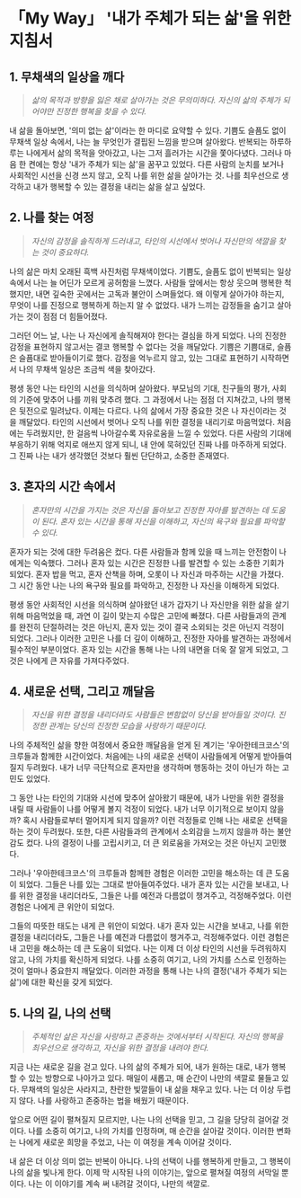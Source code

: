 # 「My Way」 '내가 주체가 되는 삶'을 위한 지침서

## 1. 무채색의 일상을 깨다

> _삶의 목적과 방향을 잃은 채로 살아가는 것은 무의미하다. 자신의 삶의 주체가 되어야만 진정한 행복을 찾을 수 있다._

내 삶을 돌아보면, '의미 없는 삶'이라는 한 마디로 요약할 수 있다. 기쁨도 슬픔도 없이 무채색 일상 속에서, 나는 늘 무엇인가 결핍된 느낌을 받으며 살아왔다. 반복되는 하루하루는 나에게서 삶의 목적을 앗아갔고, 나는 그저 흘러가는 시간을 쫓아다녔다. 그러나 마음 한 켠에는 항상 '내가 주체가 되는 삶'을 꿈꾸고 있었다. 다른 사람의 눈치를 보거나 사회적인 시선을 신경 쓰지 않고, 오직 나를 위한 삶을 살아가는 것. 나를 최우선으로 생각하고 내가 행복할 수 있는 결정을 내리는 삶을 살고 싶었다.

## 2. 나를 찾는 여정

> _자신의 감정을 솔직하게 드러내고, 타인의 시선에서 벗어나 자신만의 색깔을 찾는 것이 중요하다._

나의 삶은 마치 오래된 흑백 사진처럼 무채색이었다. 기쁨도, 슬픔도 없이 반복되는 일상 속에서 나는 늘 어딘가 모르게 공허함을 느꼈다. 사람들 앞에서는 항상 웃으며 행복한 척했지만, 내면 깊숙한 곳에서는 고독과 불안이 스며들었다. 왜 이렇게 살아가야 하는지, 무엇이 나를 진정으로 행복하게 하는지 알 수 없었다. 내가 느끼는 감정들을 숨기고 살아가는 것이 점점 더 힘들어졌다.

그러던 어느 날, 나는 나 자신에게 솔직해져야 한다는 결심을 하게 되었다. 나의 진정한 감정을 표현하지 않고서는 결코 행복할 수 없다는 것을 깨달았다. 기쁨은 기쁨대로, 슬픔은 슬픔대로 받아들이기로 했다. 감정을 억누르지 않고, 있는 그대로 표현하기 시작하면서 나의 무채색 일상은 조금씩 색을 찾아갔다.

평생 동안 나는 타인의 시선을 의식하며 살아왔다. 부모님의 기대, 친구들의 평가, 사회의 기준에 맞추어 나를 끼워 맞추려 했다. 그 과정에서 나는 점점 더 지쳐갔고, 나의 행복은 뒷전으로 밀려났다. 이제는 다르다. 나의 삶에서 가장 중요한 것은 나 자신이라는 것을 깨달았다. 타인의 시선에서 벗어나 오직 나를 위한 결정을 내리기로 마음먹었다. 처음에는 두려웠지만, 한 걸음씩 나아갈수록 자유로움을 느낄 수 있었다. 다른 사람의 기대에 부응하기 위해 억지로 애쓰지 않게 되니, 내 안에 묵혀있던 진짜 나를 마주하게 되었다. 그 진짜 나는 내가 생각했던 것보다 훨씬 단단하고, 소중한 존재였다.

## 3. 혼자의 시간 속에서

> _혼자만의 시간을 가지는 것은 자신을 돌아보고 진정한 자아를 발견하는 데 도움이 된다. 혼자 있는 시간을 통해 자신을 이해하고, 자신의 욕구와 필요를 파악할 수 있다._

혼자가 되는 것에 대한 두려움은 컸다. 다른 사람들과 함께 있을 때 느끼는 안전함이 나에게는 익숙했다. 그러나 혼자 있는 시간은 진정한 나를 발견할 수 있는 소중한 기회가 되었다. 혼자 밥을 먹고, 혼자 산책을 하며, 오롯이 나 자신과 마주하는 시간을 가졌다. 그 시간 동안 나는 나의 욕구와 필요를 파악하고, 진정한 나 자신을 이해하게 되었다.

평생 동안 사회적인 시선을 의식하며 살아왔던 내가 갑자기 나 자신만을 위한 삶을 살기 위해 마음먹었을 때, 과연 이 길이 맞는지 수많은 고민에 빠졌다. 다른 사람들과의 관계를 완전히 단절하려는 것은 아닌지, 혼자 있는 것이 결국 소외되는 것은 아닌지 걱정이 되었다. 그러나 이러한 고민은 나를 더 깊이 이해하고, 진정한 자아를 발견하는 과정에서 필수적인 부분이었다. 혼자 있는 시간을 통해 나는 나의 내면을 더욱 잘 알게 되었고, 그것은 나에게 큰 자유를 가져다주었다.

## 4. 새로운 선택, 그리고 깨달음

> _자신을 위한 결정을 내리더라도 사람들은 변함없이 당신을 받아들일 것이다. 진정한 관계는 당신의 진정한 모습을 사랑하기 때문이다._

나의 주체적인 삶을 향한 여정에서 중요한 깨달음을 얻게 된 계기는 '우아한테크코스'의 크루들과 함께한 시간이었다. 처음에는 나의 새로운 선택이 사람들에게 어떻게 받아들여질지 두려웠다. 내가 너무 극단적으로 혼자만을 생각하며 행동하는 것이 아닌가 하는 고민도 있었다.

그 동안 나는 타인의 기대와 시선에 맞추어 살아왔기 때문에, 내가 나만을 위한 결정을 내릴 때 사람들이 나를 어떻게 볼지 걱정이 되었다. 내가 너무 이기적으로 보이지 않을까? 혹시 사람들로부터 멀어지게 되지 않을까? 이런 걱정들로 인해 나는 새로운 선택을 하는 것이 두려웠다. 또한, 다른 사람들과의 관계에서 소외감을 느끼지 않을까 하는 불안감도 컸다. 나의 결정이 나를 고립시키고, 더 큰 외로움을 가져오는 것은 아닌지 고민했다.

그러나 '우아한테크코스'의 크루들과 함께한 경험은 이러한 고민을 해소하는 데 큰 도움이 되었다. 그들은 나를 있는 그대로 받아들여주었다. 내가 혼자 있는 시간을 보내고, 나를 위한 결정을 내리더라도, 그들은 나를 예전과 다름없이 챙겨주고, 걱정해주었다. 이런 경험은 나에게 큰 위안이 되었다.

그들의 따뜻한 태도는 내게 큰 위안이 되었다. 내가 혼자 있는 시간을 보내고, 나를 위한 결정을 내리더라도, 그들은 나를 예전과 다름없이 챙겨주고, 걱정해주었다. 이런 경험은 내 고민을 해소하는 데 큰 도움이 되었다. 나는 이제 더 이상 타인의 시선을 두려워하지 않고, 나의 가치를 확신하게 되었다. 나를 소중히 여기고, 나의 가치를 스스로 인정하는 것이 얼마나 중요한지 깨달았다. 이러한 과정을 통해 나는 나의 결정('내가 주체가 되는 삶')에 대한 확신을 갖게 되었다.

## 5. 나의 길, 나의 선택

> _주체적인 삶은 자신을 사랑하고 존중하는 것에서부터 시작된다. 자신의 행복을 최우선으로 생각하고, 자신을 위한 결정을 내려야 한다._

지금 나는 새로운 길을 걷고 있다. 나의 삶의 주체가 되어, 내가 원하는 대로, 내가 행복할 수 있는 방향으로 나아가고 있다. 매일이 새롭고, 매 순간이 나만의 색깔로 물들고 있다. 무채색의 일상은 사라지고, 찬란한 빛깔들이 내 삶을 채우고 있다. 나는 더 이상 두렵지 않다. 나를 사랑하고 존중하는 법을 배웠기 때문이다.

앞으로 어떤 길이 펼쳐질지 모르지만, 나는 나의 선택을 믿고, 그 길을 당당히 걸어갈 것이다. 나를 소중히 여기고, 나의 가치를 인정하며, 매 순간을 살아갈 것이다. 이러한 변화는 나에게 새로운 희망을 주었고, 나는 이 여정을 계속 이어갈 것이다.

내 삶은 더 이상 의미 없는 반복이 아니다. 나의 선택이 나를 행복하게 만들고, 그 행복이 나의 삶을 빛나게 한다. 이제 막 시작된 나의 이야기는, 앞으로 펼쳐질 여정의 서막일 뿐이다. 나는 이 이야기를 계속 써 내려갈 것이다, 나만의 색깔로.

